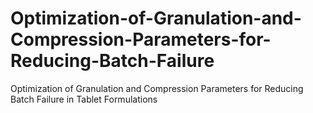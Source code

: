 # Optimization-of-Granulation-and-Compression-Parameters-for-Reducing-Batch-Failure
Optimization of Granulation and Compression Parameters for Reducing Batch Failure in Tablet Formulations
